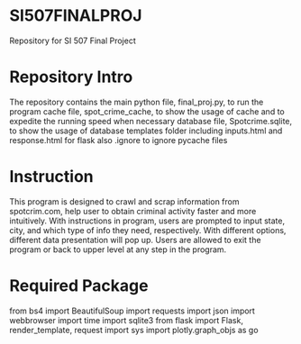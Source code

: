 # SI507FINALPROJ
Repository for SI 507 Final Project

# Repository Intro
The repository contains 
the main python file, final_proj.py, to run the program
cache file, spot_crime_cache, to show the usage of cache and to expedite the running speed when necessary
database file, Spotcrime.sqlite, to show the usage of database
templates folder including inputs.html and response.html for flask
also .ignore to ignore pycache files

# Instruction
This program is designed to crawl and scrap information from spotcrim.com, help user to obtain criminal activity faster and more intuitively. With instructions in program, users are prompted to input state, city, and which type of info they need, respectively. With different options, different data presentation will pop up. Users are allowed to exit the program or back to upper level at any step in the program.

# Required Package
from bs4 import BeautifulSoup
import requests
import json
import webbrowser
import time
import sqlite3
from flask import Flask, render_template, request
import sys
import plotly.graph_objs as go

